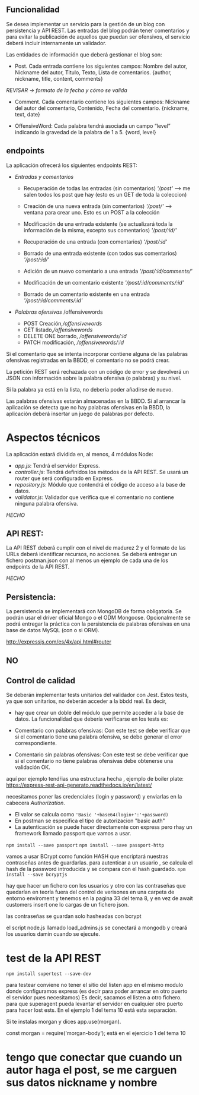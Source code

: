 ## Funcionalidad
Se desea implementar un servicio para la gestión de un blog con persistencia y API REST. Las entradas del blog podrán tener comentarios y para evitar la publicación de aquellos que puedan ser ofensivos, el servicio deberá incluir internamente un validador.

Las entidades de información que deberá gestionar el blog son:


- Post. Cada entrada contiene los siguientes campos: Nombre del autor, Nickname del autor, Titulo, Texto, Lista de comentarios. {author, nickname, title, content, comments}

*REVISAR -> formato de la fecha y cómo se valida*

- Comment. Cada comentario contiene los siguientes campos: Nickname del autor del comentario, Contenido, Fecha del comentario. {nickname, text, date}

- OffensiveWord: Cada palabra tendrá asociada un campo “level” indicando la gravedad de la palabra de 1 a 5.
    {word, level}

## endpoints
La aplicación ofrecerá los siguientes endpoints REST:

- *Entradas y comentarios*

    - Recuperación de todas las entradas (sin comentarios)
    *'/post'* --> me salen todos los post que hay (esto es un GET de toda la coleccion)

    - Creación de una nueva entrada (sin comentarios)
    *'/post/'* --> ventana para crear uno. Esto es un POST a la colección

    - Modificación de una entrada existente (se actualizará toda la información de la misma, excepto sus comentarios)
    *'/post/:id/'*

    - Recuperación de una entrada (con comentarios)
    *'/post/:id'*

    - Borrado de una entrada existente (con todos sus comentarios)
    *'/post/:id/*'

    - Adición de un nuevo comentario a una entrada
    *'/post/:id/comments/'*

    - Modificación de un comentario existente
    *'/post/:id/comments/:id'*

    - Borrado de un comentario existente en una entrada
    *'/post/:id/comments/:id'*

- *Palabras ofensivas*
    /offensivewords    
    - POST Creación,*/offensivewords*
    - GET listado,*/offensivewords*
    - DELETE ONE borrado, */offensivewords/:id*
    - PATCH modificación, */offensivewords/:id*


Si el comentario que se intenta incorporar contiene alguna de las palabras ofensivas registradas en la BBDD, el comentario no se podrá crear.

La petición REST será rechazada con un código de error y se devolverá un JSON con información sobre la palabra ofensiva (o palabras) y su nivel.

Si la palabra ya está en la lista, no debería poder añadirse de nuevo.

Las palabras ofensivas estarán almacenadas en la BBDD. Si al arrancar la aplicación se detecta que no hay palabras ofensivas en la BBDD, la aplicación deberá insertar un juego de palabras por defecto.


# Aspectos técnicos
La aplicación estará dividida en, al menos, 4 módulos Node: 
- *app.js*: Tendrá el servidor Express. 
- *controller.js*: Tendrá definidos los métodos de la API REST. Se usará un router que será configurado en Express.
- *repository.js*: Módulo que contendrá el código de acceso a la base de datos.
- *validator.js*: Validador que verifica que el comentario no contiene ninguna palabra ofensiva.


*HECHO*
## API REST:
La API REST deberá cumplir con el nivel de madurez 2 y el formato de las URLs deberá identificar recursos, no acciones.
Se deberá entregar un fichero postman.json con al menos un ejemplo de cada una de los endpoints de la API REST.

*HECHO*

## Persistencia:
La persistencia se implementará con MongoDB de forma obligatoria. Se podrán usar el driver oficial Mongo o el ODM Mongoose.
Opcionalmente se podrá entregar la práctica con la persistencia de palabras ofensivas en una base de datos MySQL (con o si ORM).


 http://expressjs.com/es/4x/api.html#router

## NO
## Control de calidad
Se deberán implementar tests unitarios del validador con Jest. Estos tests, ya que son unitarios, no deberán acceder a la bbdd real. Es decir, 

- hay que crear un doble del módulo que permite acceder a la base de datos. La funcionalidad que debería verificarse en los tests es:

- Comentario con palabras ofensivas: Con este test se debe verificar que si el comentario tiene una palabra ofensiva, se debe generar el error correspondiente. 

- Comentario sin palabras ofensivas: Con este test se debe verificar que si el comentario no tiene palabras ofensivas debe obtenerse una validación OK.


aquí por ejemplo tendŕias una estructura hecha , ejemplo de boiler plate: https://express-rest-api-generato.readthedocs.io/en/latest/ 

necesitamos poner las credenciales (login y password) y enviarlas en la cabecera *Authorization*.

- El valor se calcula como `'Basic '+base64(login+':'+password)`
- En postman se especifica el tipo de autorizacion "basic auth"
- La autenticación se puede hacer directamente con express pero rhay un framework llamado passport que vamos a usar.

`npm install --save passport`
`npm install --save passport-http`

vamos a usar BCrypt como función HASH que encriptará nuestras contraseñas antes de guardarlas.
para autenticar a un usuario , se calcula el hash de la password introducida y se compara con el hash guardado.
`npm install --save bcryptjs`


hay que hacer un fichero con los usuarios y otro con las contraseñas que quedarían en teoría fuera del control de verisones en una carpeta de entorno enviroment
y tenemos en la pagina 33 del tema 8, y en vez de await customers insert one lo cargas de un fichero json.

las contraseñas se guardan solo hasheadas con bcrypt

el script node.js llamado load_admins.js se conectará a mongodb y creará los usuarios damin cuando se ejecute.

# test de la API REST
`npm install supertest --save-dev`

para testear conviene no tener el sitio del listen app en el mismo modulo donde configuramos express (es decir para poder arrancar en otro puerto el servidor pues necesitamos) Es decir, sacamos el listen a otro fichero. para que superagent pueda levantar el servidor en cualquier otro puerto para hacer lost ests. En el ejemplo 1 del tema 10 está esta separación. 

Si te instalas morgan y dices app.use(morgan).

const morgan = require('morgan-body');
está en el ejercicio 1 del tema 10

 # tengo que conectar que cuando un autor haga el post, se me carguen sus datos nickname y nombre